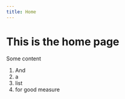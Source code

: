 ```yaml
---
title: Home
---
```


# This is the home page

Some content

1. And
2. a
3. list
4. for good measure
